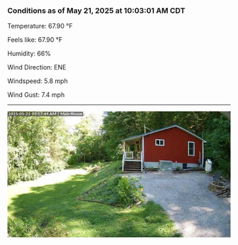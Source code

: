 ### Conditions as of May 21, 2025 at 10:03:01 AM CDT 

Temperature: 67.90 &deg;F

Feels like: 67.90 &deg;F

Humidity: 66%

Wind Direction: ENE

Windspeed: 5.8 mph

Wind Gust: 7.4 mph

---

<img src="./images/latest.jpeg"/>

